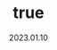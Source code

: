---
wip: "True"
id: "39591"
title:
  de: "Vergilbte Ophiotaurosleder-Schatzkarte"
  en: "Timeworn Ophiotauroskin Map"
  fr: "Vieille carte en peau d'ophiotauros"
  ja: "古ぼけた地図G15"
  cn: "陈旧的蛇牛革地图"
  ko: "15등급 오래된 지도"
layout: treasuremap
page_type: guide
categories: "treasuremap"
instanceType: "treasuremap"
date: "2023.01.10"
patchNumber: "6.3"
patchName: "Gods Revel, Lands Tremble"
expac: "ew"
image: "/assets/img/content/klassen/Chocobo.webp"
terms:
    - term: "TreasureMaps"
    - term: "Gods Revel, Lands Tremble"
sortid: 24
order: 24
plvl: 90
slug: "vergilbte_ophiotaurosleder_schatzkarte"
maxpartysize: 8
treasuredungeons:
  - name: "the Shifting Gymnasion Agonon"
zones:
  - zonename: "Elpis"
    fullimage: "/assets/img/TreasureMaps/Vergilbte Ophiotaurosleder-Schatzkarte/Elpis/Elpis.webp"
    subimage:
      - "/assets/img/TreasureMaps/Vergilbte Ophiotaurosleder-Schatzkarte/Elpis/A.webp"
      - "/assets/img/TreasureMaps/Vergilbte Ophiotaurosleder-Schatzkarte/Elpis/B.webp"
      - "/assets/img/TreasureMaps/Vergilbte Ophiotaurosleder-Schatzkarte/Elpis/C.webp"
      - "/assets/img/TreasureMaps/Vergilbte Ophiotaurosleder-Schatzkarte/Elpis/D.webp"
      - "/assets/img/TreasureMaps/Vergilbte Ophiotaurosleder-Schatzkarte/Elpis/E.webp"
      - "/assets/img/TreasureMaps/Vergilbte Ophiotaurosleder-Schatzkarte/Elpis/F.webp"
      - "/assets/img/TreasureMaps/Vergilbte Ophiotaurosleder-Schatzkarte/Elpis/G.webp"
      - "/assets/img/TreasureMaps/Vergilbte Ophiotaurosleder-Schatzkarte/Elpis/H.webp"
---